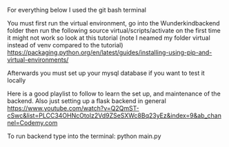 For everything below I used the git bash terminal

You must first run the virtual environment, go into the Wunderkindbackend folder then run the following
source virtual/scripts/activate
on the first time it might not work so look at this tutorial (note I neamed my folder virtual instead of venv compared to the tutorial)
https://packaging.python.org/en/latest/guides/installing-using-pip-and-virtual-environments/

Afterwards you must set up your mysql database if you want to test it locally

Here is a good playlist to follow to learn the set up, and maintenance of the backend. Also just setting up a flask backend in general
https://www.youtube.com/watch?v=Q2QmST-cSwc&list=PLCC34OHNcOtolz2Vd9ZSeSXWc8Bq23yEz&index=9&ab_channel=Codemy.com

To run backend type into the terminal: 
python main.py 